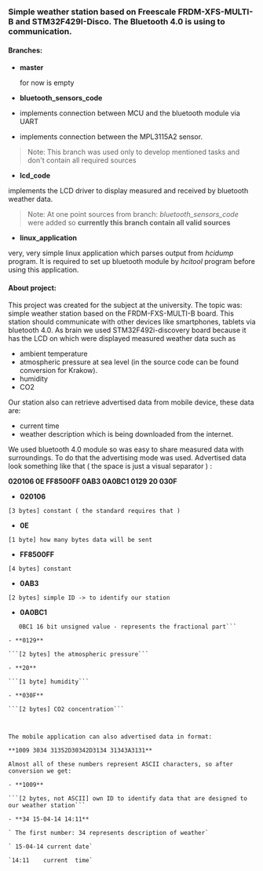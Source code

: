 ### Simple weather station based on Freescale FRDM-XFS-MULTI-B and STM32F429I-Disco. The Bluetooth 4.0 is using to communication.

#### Branches:
* **master**

  for now is empty

* **bluetooth\_sensors\_code**

 * implements connection between MCU and the bluetooth module via UART
 * implements connection between the MPL3115A2 sensor.


 > Note: This branch was used only to develop mentioned tasks and don't contain all required sources

* **lcd_code**

 implements the LCD driver to display measured and received by bluetooth weather data.
 > Note: At one point sources from branch: *bluetooth\_sensors\_code* were added so **currently this branch contain all valid sources**

* **linux_application**

 very, very simple linux application which parses output from _hcidump_ program. It is required to set up bluetooth module by _hcitool_ program before using this application.



#### About project:

This project was created for the subject at the university. The topic was: simple weather station based on the FRDM-FXS-MULTI-B board. This station should communicate with other devices like smartphones, tablets via bluetooth 4.0.
As brain we used STM32F492i-discovery board because it has the LCD on which were displayed measured weather data such as

* ambient temperature
* atmospheric pressure at sea level (in the source code can be found conversion for Krakow).
* humidity
* CO2

Our station also can retrieve advertised data from mobile device, these data are:

* current time
* weather description which is being downloaded from the internet.

We used bluetooth 4.0 module so was easy to share measured data with surroundings. To do that the advertising mode was used. Advertised data look something like that ( the space is just a visual separator ) :

**020106 0E FF8500FF 0AB3 0A0BC1 0129 20 030F**

 

- **020106**

 ```[3 bytes] constant ( the standard requires that )```

- **0E**

 ```[1 byte] how many bytes data will be sent```

- **FF8500FF**

 ```[4 bytes] constant```

- **0AB3**

 ```[2 bytes] simple ID -> to identify our station```

- **0A0BC1**

 ```[3 bytes] temperature: 0A - total part (signed) of temperature
    0BC1 16 bit unsigned value - represents the fractional part```

- **0129**

 ```[2 bytes] the atmospheric pressure```

- **20**

 ```[1 byte] humidity```

- **030F**
 
 ```[2 bytes] CO2 concentration```



The mobile application can also advertised data in format:

**1009 3034 31352D30342D3134 31343A3131**

Almost all of these numbers represent ASCII characters, so after conversion we get:

- **1009**

 ```[2 bytes, not ASCII] own ID to identify data that are designed to our weather station```

- **34 15-04-14 14:11**

 ` The first number: 34 represents description of weather`

 ` 15-04-14 current date`

 `14:11    current  time`

